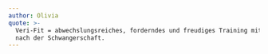 ```yaml
---
author: Olivia
quote: >-
  Veri-Fit = abwechslungsreiches, forderndes und freudiges Training mit superkompetentem Hintergrund auch während und
  nach der Schwangerschaft.
---
```

